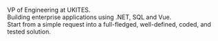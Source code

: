 VP of Engineering at UKITES.<br/>
Building enterprise applications using .NET, SQL and Vue.<br/>
Start from a simple request into a full-fledged, well-defined, coded, and tested solution.
